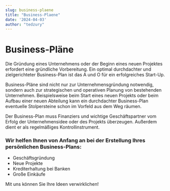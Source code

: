 ```yaml
---
slug: business-plaene
title: "Business-Plaene"
date: '2024-04-03'
author: "tedzury"
---
```

# Business-Pläne

Die Gründung eines Unternehmens oder der Beginn eines neuen Projektes erfordert eine
gründliche Vorbereitung. Ein optimal durchdachter und zielgerichteter Business-Plan ist
das A und O für ein erfolgreiches Start-Up.

Business-Pläne sind nicht nur zur Unternehmensgründung notwendig, sondern auch zur
strategischen und operativen Planung von bestehenden Unternehmen. Beispielsweise beim
Start eines neuen Projekts oder beim Aufbau einer neuen Abteilung kann ein durchdachter
Business-Plan eventuelle Stolpersteine schon im Vorfeld aus dem Weg räumen.

Der Business-Plan muss Finanziers und wichtige Geschäftspartner vom Erfolg der
Unternehmensidee oder des Projekts überzeugen. Außerdem dient er als regelmäßiges
Kontrollinstrument.

### Wir helfen Ihnen von Anfang an bei der Erstellung Ihres persönlichen Business-Plans:

- Geschäftsgründung
- Neue Projekte
- Krediterhaltung bei Banken
- Große Einkäufe


Mit uns können Sie Ihre Ideen verwirklichen!
